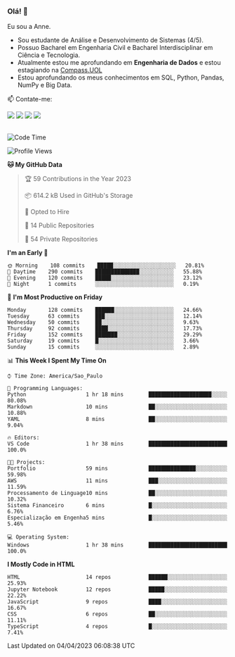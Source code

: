 ### Olá! 👋
Eu sou a Anne. 
- Sou estudante de Análise e Desenvolvimento de Sistemas (4/5).
- Possuo Bacharel em Engenharia Civil e Bacharel Interdisciplinar em Ciência e Tecnologia.
- Atualmente estou me aprofundando em **Engenharia de Dados** e estou estagiando na [Compass.UOL](https://compass.uol/pt/home/) 
- Estou aprofundando os meus conhecimentos em SQL, Python, Pandas, NumPy e Big Data.

📫 Contate-me: 

<div>
<a href="https://www.instagram.com/annekarolinefc/" target="_blank"><img src="https://img.shields.io/badge/-Instagram-%23E4405F?style=for-the-badge&logo=instagram&logoColor=white" target="_blank"></a> 
<a href = "mailto:annekarolinefc@gmail.com"><img src="https://img.shields.io/badge/-Gmail-%23333?style=for-the-badge&logo=gmail&logoColor=white" target="_blank"></a>
<a href="https://www.linkedin.com/in/devannekarolinefc/" target="_blank"><img src="https://img.shields.io/badge/-LinkedIn-%230077B5?style=for-the-badge&logo=linkedin&logoColor=white" target="_blank"></a> 
<a href="https://api.whatsapp.com/send?phone=5533991375118&text=Ol%C3%A1%20Anne!%20" target="_blank"><img src="https://img.shields.io/badge/WhatsApp-25D366?style=for-the-badge&logo=whatsapp&logoColor=white" target="_blank"></a>
</div>

  
<!--
  <img align="center" alt="Anne-An" height="30" width="40" src="https://github.com/devicons/devicon/blob/master/icons/angularjs/angularjs-original.svg">
-->

</br>

<!--START_SECTION:waka-->
![Code Time](http://img.shields.io/badge/Code%20Time-143%20hrs%2054%20mins-blue)

![Profile Views](http://img.shields.io/badge/Profile%20Views-0-blue)

**🐱 My GitHub Data** 

> 🏆 59 Contributions in the Year 2023
 > 
> 📦 614.2 kB Used in GitHub's Storage 
 > 
> 💼 Opted to Hire
 > 
> 📜 14 Public Repositories 
 > 
> 🔑 54 Private Repositories  
 > 
**I'm an Early 🐤** 

```text
🌞 Morning    108 commits    █████░░░░░░░░░░░░░░░░░░░░   20.81% 
🌇 Daytime    290 commits    ██████████████░░░░░░░░░░░   55.88% 
🌃 Evening    120 commits    █████░░░░░░░░░░░░░░░░░░░░   23.12% 
🌙 Night      1 commits      ░░░░░░░░░░░░░░░░░░░░░░░░░   0.19%

```
📅 **I'm Most Productive on Friday** 

```text
Monday       128 commits    ██████░░░░░░░░░░░░░░░░░░░   24.66% 
Tuesday      63 commits     ███░░░░░░░░░░░░░░░░░░░░░░   12.14% 
Wednesday    50 commits     ██░░░░░░░░░░░░░░░░░░░░░░░   9.63% 
Thursday     92 commits     ████░░░░░░░░░░░░░░░░░░░░░   17.73% 
Friday       152 commits    ███████░░░░░░░░░░░░░░░░░░   29.29% 
Saturday     19 commits     █░░░░░░░░░░░░░░░░░░░░░░░░   3.66% 
Sunday       15 commits     ░░░░░░░░░░░░░░░░░░░░░░░░░   2.89%

```


📊 **This Week I Spent My Time On** 

```text
⌚︎ Time Zone: America/Sao_Paulo

💬 Programming Languages: 
Python                   1 hr 18 mins        ████████████████████░░░░░   80.08% 
Markdown                 10 mins             ██░░░░░░░░░░░░░░░░░░░░░░░   10.88% 
YAML                     8 mins              ██░░░░░░░░░░░░░░░░░░░░░░░   9.04%

🔥 Editors: 
VS Code                  1 hr 38 mins        █████████████████████████   100.0%

🐱‍💻 Projects: 
Portfolio                59 mins             ███████████████░░░░░░░░░░   59.98% 
AWS                      11 mins             ███░░░░░░░░░░░░░░░░░░░░░░   11.59% 
Processamento de Linguage10 mins             ██░░░░░░░░░░░░░░░░░░░░░░░   10.32% 
Sistema Financeiro       6 mins              █░░░░░░░░░░░░░░░░░░░░░░░░   6.76% 
Especialização em Engenha5 mins              █░░░░░░░░░░░░░░░░░░░░░░░░   5.46%

💻 Operating System: 
Windows                  1 hr 38 mins        █████████████████████████   100.0%

```

**I Mostly Code in HTML** 

```text
HTML                     14 repos            ██████░░░░░░░░░░░░░░░░░░░   25.93% 
Jupyter Notebook         12 repos            █████░░░░░░░░░░░░░░░░░░░░   22.22% 
JavaScript               9 repos             ████░░░░░░░░░░░░░░░░░░░░░   16.67% 
CSS                      6 repos             ██░░░░░░░░░░░░░░░░░░░░░░░   11.11% 
TypeScript               4 repos             █░░░░░░░░░░░░░░░░░░░░░░░░   7.41%

```



 Last Updated on 04/04/2023 06:08:38 UTC
<!--END_SECTION:waka-->
  
